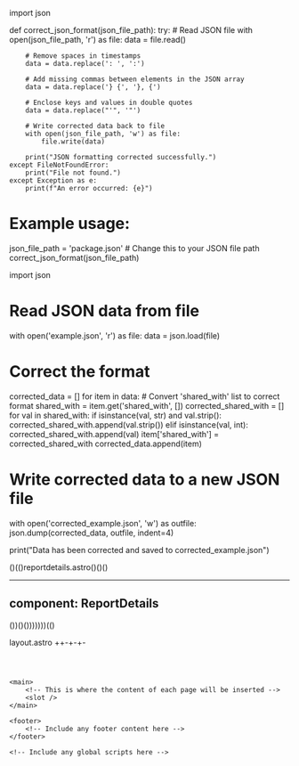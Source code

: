 import json

def correct_json_format(json_file_path):
    try:
        # Read JSON file
        with open(json_file_path, 'r') as file:
            data = file.read()
        
        # Remove spaces in timestamps
        data = data.replace(': ', ':')
        
        # Add missing commas between elements in the JSON array
        data = data.replace('} {', '}, {')
        
        # Enclose keys and values in double quotes
        data = data.replace("'", '"')
        
        # Write corrected data back to file
        with open(json_file_path, 'w') as file:
            file.write(data)
        
        print("JSON formatting corrected successfully.")
    except FileNotFoundError:
        print("File not found.")
    except Exception as e:
        print(f"An error occurred: {e}")

# Example usage:
json_file_path = 'package.json'  # Change this to your JSON file path
correct_json_format(json_file_path)








import json

# Read JSON data from file
with open('example.json', 'r') as file:
    data = json.load(file)

# Correct the format
corrected_data = []
for item in data:
    # Convert 'shared_with' list to correct format
    shared_with = item.get('shared_with', [])
    corrected_shared_with = []
    for val in shared_with:
        if isinstance(val, str) and val.strip():
            corrected_shared_with.append(val.strip())
        elif isinstance(val, int):
            corrected_shared_with.append(val)
    item['shared_with'] = corrected_shared_with
    corrected_data.append(item)

# Write corrected data to a new JSON file
with open('corrected_example.json', 'w') as outfile:
    json.dump(corrected_data, outfile, indent=4)

print("Data has been corrected and saved to corrected_example.json")




<!DOCTYPE html>
<html lang="en" class="light-mode">
<head>
    <meta charset="UTF-8">
    <meta name="viewport" content="width=device-width, initial-scale=1.0">
    <title>Horizontal Report Details Display</title>
    <link href="https://cdn.jsdelivr.net/npm/tailwindcss@2.2.19/dist/tailwind.min.css" rel="stylesheet">
    <style>
        /* Your existing styles */
        /* Add additional styles for dark mode */
        .dark-mode .collapsible, 
        .dark-mode .nested-collapsible {
            background-color: MidnightBlue;
            color: white;
        }

        .dark-mode .content, 
        .dark-mode .nested-content {
            background-color: #333;
        }
    </style>
</head>
<body>
    <!-- Your existing HTML content -->

    <!-- JavaScript code for toggling dark mode -->
    <script>
        function toggleDarkMode() {
            const body = document.body;
            body.classList.toggle('dark-mode');
        }
    </script>
</body>
</html>







<!DOCTYPE html>
<html lang="en">
<head>
    <meta charset="UTF-8">
    <meta name="viewport" content="width=device-width, initial-scale=1.0">
    <title> Report Details</title>
    <link href="https://cdn.jsdelivr.net/npm/tailwindcss@2.2.19/dist/tailwind.min.css" rel="stylesheet">
    <style is:global>
     .dark-mode .collapsible, 
        .dark-mode .nested-collapsible {
            background-color: MidnightBlue;
            color: white;
        }

        .dark-mode .content, 
        .dark-mode .nested-content {
            background-color: #333;
        }
        .collapsible, .nested-collapsible {
            background-color: DodgerBlue;
            color: white;
            cursor: pointer;
            padding: 12px;
            border: none;
            text-align: left;
            outline: none;
            font-size: 14px;
            display: block;
            width: 100%;
            box-sizing: border-box;
            margin-top: 5px;
        }

        .active, .collapsible:hover, .nested-collapsible:hover {
            background-color: #1E90FF;
        }

        .content, .nested-content {
            padding: 0 18px;
            display: none;
            overflow: hidden;
            background-color: #f1f1f1;
            transition: max-height 0.2s ease-out;
            width: 100%;
            box-sizing: border-box;
        }

        table, .nested-table {
            border-collapse: collapse;
            width: 100%;
            margin-top: 10px;
        }

        th, td, .nested-table th, .nested-table td {
            border: 1px solid #ddd;
            padding: 8px;
            text-align: left;
        }

        th, .nested-table th {
            background-color: #f3f3f3;
        }

        input[type="text"] {
            padding: 8px;
            width: 100%;
            margin-bottom: 12px;
        }

        #searchCount {
            background-color:DodgerBlue;
            border:1px solid #E2E8F0;
            padding:0.5rem 1rem;
            margin-top:1rem;
            color:white;
            height:50px;
            width:250px;
        }
    </style>
</head>
<body>
<div ></div>
    <div class="container mx-auto">
    <h2 id="searchCount"></h2>
        <h1 class="text-3xl font-bold mb-8 text-center">CrowdStrike Saved Search Detections</h1>
        <input type="text" id="searchInput" placeholder="Search by Name..." onkeyup="filterReports()">
        <div id="jsonContainer"></div>
    </div>

    <script is:inline>
    
    
    
const jsonData = [{}]



        const detailedKeys = ['schedule', 'last_execution', 'report_metadata', 'report_params', 'notifications', 'shared_with'];
        const container = document.getElementById('jsonContainer');
        let count=jsonData.length;

        jsonData.forEach((report, index) => {
            const reportButton = document.createElement('button');
            reportButton.textContent = report.name ? `${report.name} (ID: ${report.id})` : 'Unnamed Report';
            reportButton.className = 'collapsible';
            reportButton.dataset.name = report.name ? report.name.toLowerCase() : ''; // For searching by name

            const reportContent = document.createElement('div');
            reportContent.className = 'content';

            const reportTable = document.createElement('table');
            reportContent.appendChild(reportTable);

            Object.entries(report).forEach(([key, value]) => {
                const row = reportTable.insertRow();
                const keyCell = row.insertCell();
                keyCell.textContent = key;

                const valueCell = row.insertCell();
                if (detailedKeys.includes(key) && typeof value === 'object') {
                    const detailButton = document.createElement('button');
                    detailButton.textContent = `Toggle ${key}`;
                    detailButton.className = 'nested-collapsible';

                    const detailContent = document.createElement('div');
                    detailContent.className = 'nested-content';

                    const nestedTable = document.createElement('table');
                    nestedTable.className = 'nested-table';
                    Object.entries(value).forEach(([nestedKey, nestedValue]) => {
                        const nestedRow = nestedTable.insertRow();
                        const nestedKeyCell = nestedRow.insertCell();
                        nestedKeyCell.textContent = nestedKey;
                        const nestedValueCell = nestedRow.insertCell();
                        nestedValueCell.textContent = JSON.stringify(nestedValue, null, 2);
                    });

                    detailButton.onclick = function() {
                        this.classList.toggle("active");
                        detailContent.style.display = detailContent.style.display === 'block' ? 'none' : 'block';
                    };

                    detailContent.appendChild(nestedTable);
                    valueCell.appendChild(detailButton);
                    valueCell.appendChild(detailContent);
                } else {
                    valueCell.textContent = JSON.stringify(value, null, 2);
                }
            });

            container.appendChild(reportButton);
            container.appendChild(reportContent);

            reportButton.addEventListener('click', function() {
                this.classList.toggle("active");
                reportContent.style.display = reportContent.style.display === 'block' ? 'none' : 'block';
            });
        });

        
        updateSearchCount(count);
        function filterReports() {

            const input = document.getElementById('searchInput');
            const filter = input.value.trim().toLowerCase();
            const buttons = container.getElementsByClassName('collapsible');
            let count=0;

            for (let i = 0; i < buttons.length; i++) {
                const reportName = buttons[i].textContent.trim().toLowerCase();
                const reportContent = buttons[i].nextElementSibling;

                const searchWords = filter.split(/\s+/);

                const reportWords = reportName.split(/\s+/);

                const match = searchWords.some(searchWord => reportWords.some(reportWord => reportWord.includes(searchWord)));

                if (match) {
                    buttons[i].style.display = "block";
                    if (buttons[i].classList.contains('active')) {
                        reportContent.style.display = "block";
                    } else {
                        reportContent.style.display = "none";
                    }
                    count++;
                } else {
                    buttons[i].style.display = "none";
                    reportContent.style.display = "none";
                }
            }
            updateSearchCount(count);

}

        function updateSearchCount(count) {
    
            const searchCount = document.getElementById('searchCount');
            if (searchCount) {
                searchCount.textContent = `Number of search results: ${count}`;
            }
}


//function clearSearch() {
  //  const input = document.getElementById('searchInput');
    //input.value = ''; 
    //filterReports(); 
//}


function toggleDarkMode() {
            const body = document.body;
            body.classList.toggle('dark-mode');
        }


   // document.getElementById('searchInput').addEventListener('change',clearSearch);

    </script>
</body>
</html






_-_-&--_+-&--+_-+&+_



---
title: "My Astro App"
---

<template>
    <div class="container mx-auto">
        <h2 id="searchCount"></h2>
        <h1 class="text-3xl font-bold mb-8 text-center">CrowdStrike Saved Search Detections</h1>
        <input type="text" id="searchInput" placeholder="Search by Name..." onkeyup="filterReports()">
        <div id="jsonContainer"></div>
    </div>
</template>

<script>
    // Fetch JSON data
    fetch('/data/crowdstrike.json')
        .then(response => response.json())
        .then(jsonData => {
            // Your rendering logic here
        })
        .catch(error => console.error('Error fetching JSON:', error));
</script>

<style>
    /* Your CSS styles here */
</style>



()(()reportdetails.astro()()()


---
component: ReportDetails
---
<template>
    <div class="container mx-auto">
        <h2 id="searchCount"></h2>
        <h1 class="text-3xl font-bold mb-8 text-center">CrowdStrike Saved Search Detections</h1>
        <input type="text" id="searchInput" placeholder="Search by Name..." onkeyup="filterReports()">
        <div id="jsonContainer"></div>
    </div>
</template>

<script>
    import { onMount } from 'astro';

    export default function ReportDetails() {
        onMount(() => {
            // Fetch JSON data
            fetch('/data/crowdstrike.json')
                .then(response => response.json())
                .then(jsonData => {
                    renderReports(jsonData); // Call function to render reports
                })
                .catch(error => console.error('Error fetching JSON:', error));
        });

        function renderReports(jsonData) {
            const detailedKeys = ['schedule', 'last_execution', 'report_metadata', 'report_params', 'notifications', 'shared_with'];
            const container = document.getElementById('jsonContainer');
            let count = jsonData.length;

            jsonData.forEach((report, index) => {
                // Rendering logic for each report
                // Example: Create HTML elements, insert data, etc.
            });

            updateSearchCount(count);
        }

        function updateSearchCount(count) {
            const searchCount = document.getElementById('searchCount');
            if (searchCount) {
                searchCount.textContent = `Number of search results: ${count}`;
            }
        }

        function filterReports() {
            // Filter and display reports based on user input
            // Example: Get search input, filter reports, update display
        }
    }
</script>

<style>
    /* Your CSS styles here */
</style>








())()()))))))(()

layout.astro
++-+-+-
<!DOCTYPE html>
<html lang="en">
<head>
    <meta charset="UTF-8">
    <meta name="viewport" content="width=device-width, initial-scale=1.0">
    <title>{title}</title>
    <!-- Include any global CSS or meta tags here -->
</head>
<body>
    <header>
        <!-- Include any header content here -->
    </header>

    <main>
        <!-- This is where the content of each page will be inserted -->
        <slot />
    </main>

    <footer>
        <!-- Include any footer content here -->
    </footer>

    <!-- Include any global scripts here -->
</body>
</html>

